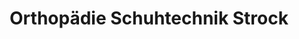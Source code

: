---
title: "Orthopädie Schuhtechnik Strock"
url: /borken/orthopaedie-schuhtechnik-strock/
shop: Schuhe
---